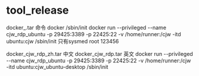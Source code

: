 # tool_release

docker_.tar 命令 docker /sbin/init docker run --privileged --name cjw_rdp_ubuntu -p 29425:3389 -p 22425:22 -v /home/runner:/cjw -itd ubuntu:cjw /sbin/init 只有sysmed root 123456

docker_cjw_rdp_zh.tar 中文
docker_cjw_rdp.tar 英文
docker run --privileged --name cjw_rdp_ubuntu -p 29425:3389 -p 22425:22 -v /home/runner:/cjw -itd ubuntu:cjw_ubuntu-desktop /sbin/init
